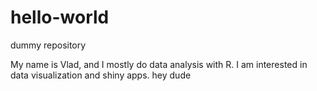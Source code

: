 # hello-world
dummy repository

My name is Vlad, and I mostly do data analysis with R. I am interested in data visualization and shiny apps.
hey dude